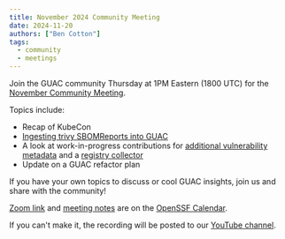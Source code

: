 ```yaml
---
title: November 2024 Community Meeting
date: 2024-11-20
authors: ["Ben Cotton"]
tags:
  - community
  - meetings
---
```


Join the GUAC community Thursday at 1PM Eastern (1800 UTC) for the [November Community Meeting](https://zoom-lfx.platform.linuxfoundation.org/meeting/97171675096?password=92eabdda-8061-487f-88b2-f74fdc2b87f2).

Topics include:

* Recap of KubeCon
* [Ingesting trivy SBOMReports into GUAC](https://github.com/hown3d/guac-trivy-operator-webhook)
* A look at work-in-progress contributions for [additional vulnerability metadata](https://github.com/guacsec/guac/pull/2219) and a [registry collector](https://github.com/guacsec/guac/pull/2241)
* Update on a GUAC refactor plan

If you have your own topics to discuss or cool GUAC insights, join us and share with the community!

[Zoom link](https://zoom-lfx.platform.linuxfoundation.org/meeting/97171675096?password=92eabdda-8061-487f-88b2-f74fdc2b87f2) and [meeting notes](https://docs.google.com/document/d/1ImSlr_t3WNZ3zWqpmfqkw1mi6_nkv3enkQ7snWDomKA/edit#heading=h.1y1fd2sjbmbo) are on the [OpenSSF Calendar](https://www.google.com/calendar/event?eid=Nm45cmhpbWc3Y2ZxMGVnZDk5a2M5MTFkbDJfMjAyNDExMjFUMTgwMDAwWiBzNjN2b2VmaHA1aTlwZmx0YjVxNjduZ3Blc0Bn&ctz=America/New_York).

If you can't make it, the recording will be posted to our [YouTube channel](https://www.youtube.com/@guacsec).
